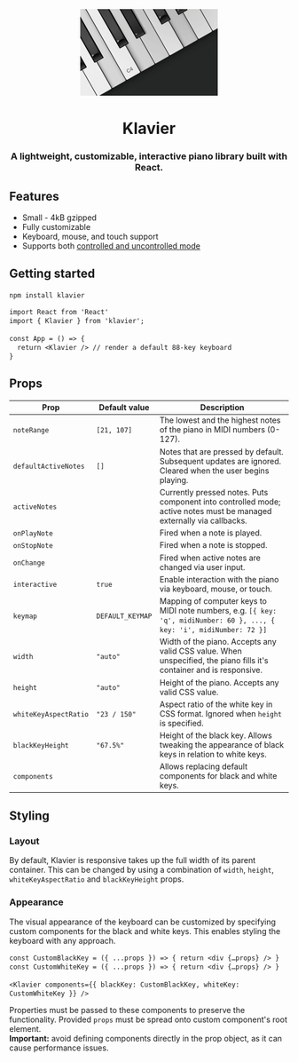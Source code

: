 <div align="center">
  <img src="media/logo.png" width="248" height="156" alt="Klavier logo" />
</div>

<div align="center">
  <h1>Klavier</h1>
  <h3>A lightweight, customizable, interactive piano library built with React.</h3>
</div>

## Features

* Small - 4kB gzipped
* Fully customizable
* Keyboard, mouse, and touch support
* Supports both [controlled and uncontrolled mode](https://react.dev/learn/sharing-state-between-components#controlled-and-uncontrolled-components)

## Getting started

```
npm install klavier
```

```tsx
import React from 'React'
import { Klavier } from 'klavier';

const App = () => {
  return <Klavier /> // render a default 88-key keyboard
}
```

## Props

| Prop                  | Default value    | Description                                                  |
|-----------------------|------------------|--------------------------------------------------------------|
| `noteRange`           | `[21, 107]`      | The lowest and the highest notes of the piano in MIDI numbers (0-127). |
| `defaultActiveNotes`  | `[]`             | Notes that are pressed by default. Subsequent updates are ignored. Cleared when the user begins playing. |
| `activeNotes`         |                  | Currently pressed notes. Puts component into controlled mode; active notes must be managed externally via callbacks. |
| `onPlayNote`          |                  | Fired when a note is played.                                 |
| `onStopNote`          |                  | Fired when a note is stopped.                                |
| `onChange`            |                  | Fired when active notes are changed via user input.          |
| `interactive`         | `true`           | Enable interaction with the piano via keyboard, mouse, or touch. |
| `keymap`              | `DEFAULT_KEYMAP` | Mapping of computer keys to MIDI note numbers, e.g. `[{ key: 'q', midiNumber: 60 }, ..., { key: 'i', midiNumber: 72 }]` |
| `width`               | `"auto"`         | Width of the piano. Accepts any valid CSS value. When unspecified, the piano fills it's container and is responsive. |
| `height`              | `"auto"`         | Height of the piano. Accepts any valid CSS value.            |
| `whiteKeyAspectRatio` | `"23 / 150"`     | Aspect ratio of the white key in CSS format. Ignored when `height` is specified. |
| `blackKeyHeight`      | `"67.5%"`        | Height of the black key. Allows tweaking the appearance of black keys in relation to white keys. |
| `components`          |                  | Allows replacing default components for black and white keys.  |


## Styling

### Layout
By default, Klavier is responsive takes up the full width of its parent container. This can be changed by using a combination of `width`, `height`, `whiteKeyAspectRatio` and `blackKeyHeight` props. 

### Appearance
The visual appearance of the keyboard can be customized by specifying custom components for the black and white keys. This enables styling the keyboard with any approach.

```tsx
const CustomBlackKey = ({ ...props }) => { return <div {…props} /> }
const CustomWhiteKey = ({ ...props }) => { return <div {…props} /> }

<Klavier components={{ blackKey: CustomBlackKey, whiteKey: CustomWhiteKey }} />
```

Properties must be passed to these components to preserve the functionality. Provided `props` must be spread onto custom component's root element. <br/>
**Important:** avoid defining components directly in the prop object, as it can cause performance issues.
